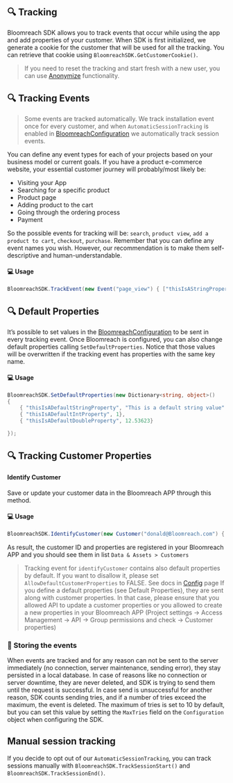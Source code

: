 

## 🔍 Tracking
Bloomreach SDK allows you to track events that occur while using the app and add properties of your customer. When SDK is first initialized, we generate a cookie for the customer that will be used for all the tracking. You can retrieve that cookie using `BloomreachSDK.GetCustomerCookie()`.

> If you need to reset the tracking and start fresh with a new user, you can use [Anonymize](./ANONYMIZE.md) functionality.

## 🔍 Tracking Events
> Some events are tracked automatically. We track installation event once for every customer, and when `AutomaticSessionTracking` is enabled in [BloomreachConfiguration](./CONFIG.md) we automatically track session events.

You can define any event types for each of your projects based on your business model or current goals. If you have a product e-commerce website, your essential customer journey will probably/most likely be:

* Visiting your App
* Searching for a specific product
* Product page
* Adding product to the cart
* Going through the ordering process
* Payment

So the possible events for tracking will be: `search`, `product view`, `add a product to cart`, `checkout`, `purchase`. Remember that you can define any event names you wish. However, our recommendation is to make them self-descriptive and human-understandable.


#### 💻 Usage

``` csharp
BloomreachSDK.TrackEvent(new Event("page_view") { ["thisIsAStringProperty"] = "thisIsAStringValue" }); 
```

## 🔍 Default Properties

It’s possible to set values in the [BloomreachConfiguration](../Documentation/CONFIG.md) to be sent in every tracking event. Once Bloomreach is configured, you can also change default properties calling `SetDefaultProperties`. Notice that those values will be overwritten if the tracking event has properties with the same key name. 

#### 💻 Usage 

``` csharp
BloomreachSDK.SetDefaultProperties(new Dictionary<string, object>()
{
    { "thisIsADefaultStringProperty", "This is a default string value" },
    { "thisIsADefaultIntProperty", 1},
    { "thisIsADefaultDoubleProperty", 12.53623}

});
```

## 🔍 Tracking Customer Properties

#### Identify Customer

Save or update your customer data in the Bloomreach APP through this method.


#### 💻 Usage 

``` csharp
BloomreachSDK.IdentifyCustomer(new Customer("donald@Bloomreach.com") { ["name"] = "John" });
```
As result, the customer ID and properties are registered in your Bloomreach APP and you should see them in list `Data & Assets > Customers`
> Tracking event for `identifyCustomer` contains also default properties by default. If you want to disallow it, please set `AllowDefaultCustomerProperties` to FALSE. See docs in [Config](CONFIG.md) page
> If you define a default properties (see Default Properties), they are sent along with customer properties.
> In that case, please ensure that you allowed API to update a customer properties or you allowed to create a new properties in your Bloomreach APP (Project settings -> Access Management -> API -> Group permissions and check -> Customer properties)

### 🧳 Storing the events

When events are tracked and for any reason can not be sent to the server immediately (no connection, server maintenance, sending error), they stay persisted in a local database. In case of reasons like no connection or server downtime, they are never deleted, and SDK is trying to send them until the request is successful. In case send is unsuccessful for another reason, SDK counts sending tries, and if a number of tries exceed the maximum, the event is deleted. The maximum of tries is set to 10 by default, but you can set this value by setting the `MaxTries` field on the `Configuration` object when configuring the SDK.

## Manual session tracking
If you decide to opt out of our `AutomaticSessionTracking`, you can track sessions manually with `BloomreachSDK.TrackSessionStart()` and `BloomreachSDK.TrackSessionEnd()`.